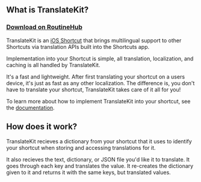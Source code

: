 ## What is TranslateKit?

### [Download on RoutineHub](https://routinehub.co/shortcut/2691)

TranslateKit is an [iOS Shortcut](https://support.apple.com/guide/shortcuts/welcome/ios) that brings multilingual support to other Shortcuts via translation APIs built into the Shortcuts app.

Implementation into your Shortcut is simple, all translation, localization, and caching is all handled by TranslateKit.

It's a fast and lightweight. After first translating your shortcut on a users device, it's just as fast as any other localization. The difference is, you don't have to translate your shortcut, TranslateKit takes care of it all for you!

To learn more about how to implement TranslateKit into your shortcut, see the [documentation](documentation.md).

## How does it work?

TranslateKit recieves a dictionary from your shortcut that it uses to identify your shortcut when storing and accessing translations for it.

It also recieves the text, dictionary, or JSON file you'd like it to translate. It goes through each key and translates the value. It re-creates the dictionary given to it and returns it with the same keys, but translated values.
